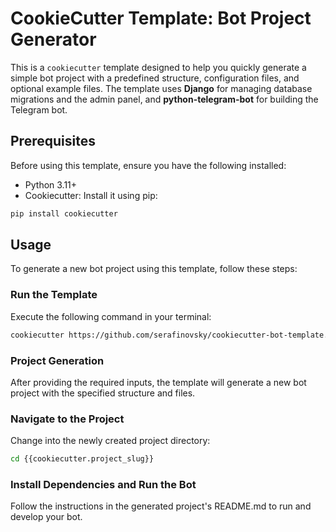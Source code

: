 # CookieCutter Template: Bot Project Generator

This is a `cookiecutter` template designed to help you quickly generate a simple bot project with a predefined structure, configuration files, and optional example files. The template uses **Django** for managing database migrations and the admin panel, and **python-telegram-bot** for building the Telegram bot.
## Prerequisites

Before using this template, ensure you have the following installed:

* Python 3.11+
* Cookiecutter: Install it using pip:

```bash
pip install cookiecutter
```

## Usage
To generate a new bot project using this template, follow these steps:

### Run the Template
Execute the following command in your terminal:

```bash
cookiecutter https://github.com/serafinovsky/cookiecutter-bot-template.git
```

### Project Generation
After providing the required inputs, the template will generate a new bot project with the specified structure and files.

### Navigate to the Project
Change into the newly created project directory:

```bash
cd {{cookiecutter.project_slug}}
```

### Install Dependencies and Run the Bot
Follow the instructions in the generated project's README.md to run and develop your bot.